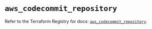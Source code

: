 # `aws_codecommit_repository`

Refer to the Terraform Registry for docs: [`aws_codecommit_repository`](https://registry.terraform.io/providers/hashicorp/aws/5.58.0/docs/resources/codecommit_repository).
